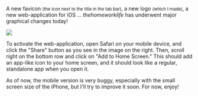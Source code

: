 <p>A new favicon <small>(the icon next to the title in the tab bar)</small>, a new logo <small>(which I made)</small>, a new web-application for iOS &hellip; <em>thehomeworklife</em> has underwent major graphical changes today!</p><img class="postImageRight half" src="http://www.howtogeek.com/wp-content/uploads/2014/09/650x440xadd-website-to-home-screen-in-safari-on-ipad-with-ios-7.png.pagespeed.gp+jp+jw+pj+js+rj+rp+rw+ri+cp+md.ic.E9lhZ45cCO.png" /><p>To activate the web-application, open Safari on your mobile device, and click the "Share" button as you see in the image on the right. Then, scroll right on the bottom row and click on "Add to Home Screen." This should add an app-like icon to your home screen, and it should look like a regular, standalone app when you open it.</p><p>As of now, the mobile version is very buggy, especially with the small screen size of the iPhone, but I'll try to improve it soon. For now, enjoy!</p>